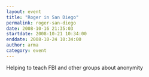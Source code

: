 ```yaml
---
layout: event
title: "Roger in San Diego"
permalink: roger-san-diego
date: 2008-10-16 21:35:03
startdate: 2008-10-21 10:34:00
enddate: 2008-10-24 10:34:00
author: arma
category: event
---
```


Helping to teach FBI and other groups about anonymity
